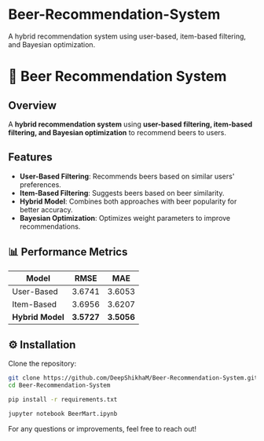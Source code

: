 # Beer-Recommendation-System
A hybrid recommendation system using user-based, item-based filtering, and Bayesian optimization.
# 🍺 Beer Recommendation System

##  Overview
A **hybrid recommendation system** using **user-based filtering, item-based filtering, and Bayesian optimization** to recommend beers to users.

##  Features
- **User-Based Filtering**: Recommends beers based on similar users' preferences.
- **Item-Based Filtering**: Suggests beers based on beer similarity.
- **Hybrid Model**: Combines both approaches with beer popularity for better accuracy.
- **Bayesian Optimization**: Optimizes weight parameters to improve recommendations.

## 📊 Performance Metrics
| Model               | RMSE  | MAE  |
|--------------------|------|------|
| User-Based        | 3.6741 | 3.6053 |
| Item-Based        | 3.6956 | 3.6207 |
| **Hybrid Model**  | **3.5727**  | **3.5056**  |


## ⚙️ Installation
Clone the repository:
```bash
git clone https://github.com/DeepShikhaM/Beer-Recommendation-System.git
cd Beer-Recommendation-System

pip install -r requirements.txt

jupyter notebook BeerMart.ipynb

```

For any questions or improvements, feel free to reach out!

